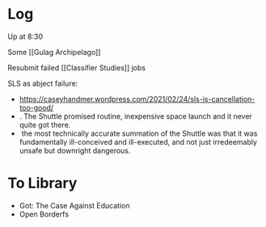 


# Log

Up at 8:30 

Some [[Gulag Archipelago]]

Resubmit failed [[Classifier Studies]] jobs

SLS as abject failure:
- https://caseyhandmer.wordpress.com/2021/02/24/sls-is-cancellation-too-good/
- . The Shuttle promised routine, inexpensive space launch and it never quite got there.
-  the most technically accurate summation of the Shuttle was that it was fundamentally ill-conceived and ill-executed, and not just irredeemably unsafe but downright dangerous.

# To Library 
- Got: The Case Against Education
- Open Borderfs
